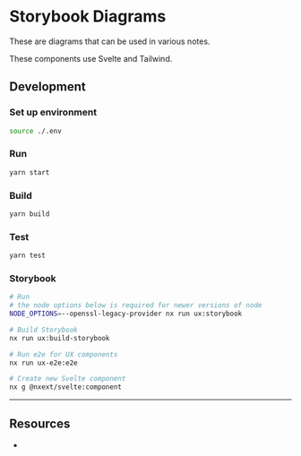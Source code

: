 # Storybook Diagrams

These are diagrams that can be used in various notes.

These components use Svelte and Tailwind.

## Development

### Set up environment

```sh
source ./.env
```

### Run

```sh
yarn start
```

### Build

```sh
yarn build
```

### Test

```sh
yarn test
```

### Storybook

```sh
# Run
# the node options below is required for newer versions of node
NODE_OPTIONS=--openssl-legacy-provider nx run ux:storybook

# Build Storybook
nx run ux:build-storybook

# Run e2e for UX components
nx run ux-e2e:e2e

# Create new Svelte component
nx g @nxext/svelte:component
```

----

## Resources

- 
